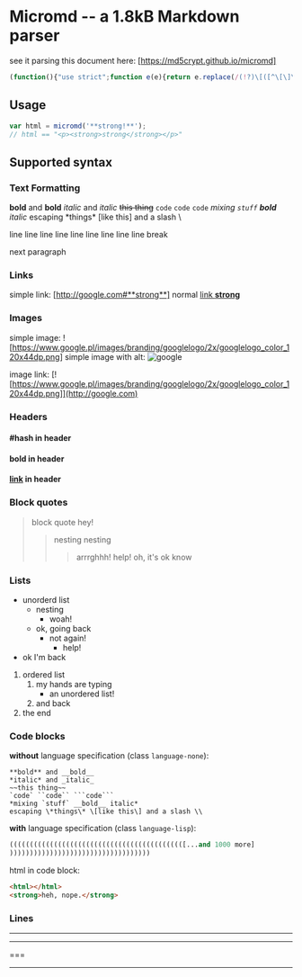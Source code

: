 # Micromd -- a 1.8kB Markdown parser
see it parsing this document here: [https://md5crypt.github.io/micromd]
```javascript
(function(){"use strict";function e(e){return e.replace(/(!?)\[([^\[\]\r\n]+?)\](?:\((.+?)\))?/gm,function(e,r,n,t){var c=(t||n).replace(/[*_~\[\]`#=-]/g,function(e){return"\\"+e.charCodeAt(0).toString(16)});return r?'<img alt="'+n+'" src="'+c+'"/>':'<a href="'+c+'">'+(t?n:c)+"</a>"})}function r(e){return e.replace(/(\*{1,2}|_{1,2}|~~|`{1,3})([^\s*~_`]|[^\s*~_`].*?[^\s*~_`])\1/gm,function(e,r,n){var t=c[l[r]];return"<"+t+">"+n+"</"+t+">"})}function n(n){return r(r(e(e(n))))}function t(e){return e.replace(/[&<>"']/g,function(e){return"&#"+e.charCodeAt(0)+";"})}var c=["strong","em","del","code"],l={"**":0,__:0,"*":1,_:1,"~~":2,"`":3,"``":3,"```":3};this.micromd=function(e){e=e.replace(/\\[\\*_~\[\]`#=-]/g,function(e){return"\\"+e.charCodeAt(1).toString(16)});for(var r=/^`{3}([^\s]+)?\s*\n([\s\S]+?)\n`{3}$|^(#+)\s*(.+)$|^([ \t]*)(\d+.|\*)\s+(.+)$|^(>[>\t ]*)(.+)$|^(-{3,}|_{3,}|\*{3,}|={3,}[\t ]*$)|^[\t ]*(.*)$/gm,c="",l="",o=[];;){var a=r.exec(e);if(!a)break;if(r.lastIndex+=!a[0].length,o.length>0&&!(a[6]&&"b"!=o[0][2]||a[8]&&"b"==o[0][2]))for(;o.length;)c+=o.pop();if(a[11])l+=a[11]+"<br/>";else{if(l&&(c+=n("<p>"+l.slice(0,-5)+"</p>"),l=""),a[6]||a[8]){var g=a[6]?a[5].replace(/    /g,"\t").length+1:a[8].replace(/[^>]/g,"").length,i=a[6]?1==a[6].length?"ul":"ol":"blockquote";for(a[8]&&o.length==g&&(c+="<br/>");o.length>g;)c+=o.pop();for(;o.length<g;)c+="<"+i+">",o.push("</"+i+">");c+=n(a[6]?"<li>"+a[7]+"</li>":a[9])}a[2]?c+='<pre class="language-'+(a[1]||"none")+'"><code>'+t(a[2]).replace(/\\/g,"\\5c\\")+"</code></pre>":a[3]?c+=n("<h"+a[3].length+">"+a[4]+"</h"+a[3].length+">"):a[10]&&(c+="<hr/>")}}for(;o.length;)c+=o.pop();return l&&(c+=n("<p>"+l.slice(0,-5)+"</p>")),c.replace(/\\(..)/g,function(e,r){return String.fromCharCode(parseInt(r,16))})}}).call(this);
```

## Usage

```javascript
var html = micromd('**strong!**');
// html == "<p><strong>strong</strong></p>"
```

## Supported syntax

### Text Formatting

**bold** and __bold__
*italic* and _italic_
~~this thing~~
`code` ``code`` ```code```
*mixing `stuff` __bold__ italic*
escaping \*things\* \[like this\] and a slash \\

line line line line line line line line
line break

next paragraph

### Links

simple link: [http://google.com#**strong**]
normal [link **strong**](http://google.com)

### Images

simple image: ![https://www.google.pl/images/branding/googlelogo/2x/googlelogo_color_120x44dp.png]
simple image with alt: ![google](https://www.google.pl/images/branding/googlelogo/2x/googlelogo_color_120x44dp.png)

image link: [![https://www.google.pl/images/branding/googlelogo/2x/googlelogo_color_120x44dp.png]](http://google.com)

### Headers

#### #hash in header
#### **bold** in header
#### [link](#) in header

### Block quotes

> block quote
> hey!
> > nesting nesting
> > > arrrghhh!
> > > help!
> oh, it's ok know

### Lists

* unorderd list
    * nesting
        * woah!
    * ok, going back
        * not again!
            * help!
* ok I'm back

1. ordered list
    1. my hands are typing
        * an unordered list!
    2. and back
2. the end

### Code blocks

**without** language specification (class `language-none`):
```
**bold** and __bold__
*italic* and _italic_
~~this thing~~
`code` ``code`` ```code```
*mixing `stuff` __bold__ italic*
escaping \*things\* \[like this\] and a slash \\
```

**with** language specification (class `language-lisp`):
```lisp
((((((((((((((((((((((((((((((((((((((((((([...and 1000 more]
)))))))))))))))))))))))))))))))))))
```

html in code block:

```html
<html></html>
<strong>heh, nope.</strong>
```

### Lines

---
***
===
___
